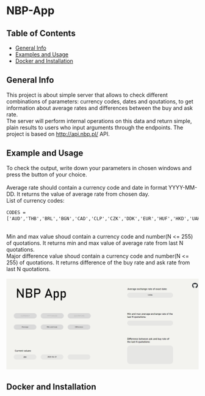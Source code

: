 # NBP-App

## Table of Contents
* [General Info](#general-info)
* [Examples and Usage](#examples-and-usage)
* [Docker and Installation](#docker-and-installation)


## General Info
This project is about simple server that allows to check different combinations of parameters: currency codes, dates and qoutations, to get information about average rates and differences between the buy and ask rate.\
The server will perform internal operations on this data and return simple, plain results to users who input arguments through the endpoints. The project is based on http://api.nbp.pl/ API.

## Example and Usage
To check the output, write down your parameters in chosen windows and press the button of your choice.\
\
Average rate should contain a currency code and date in format YYYY-MM-DD. It returns the value of average rate from chosen day.\
List of currency codes:
```
CODES = ['AUD','THB','BRL','BGN','CAD','CLP','CZK','DDK','EUR','HUF','HKD','UAH','ISK','INR','MYR','MXN','ILS','NZD','NOK','PHP','GBP','ZAR','RON','IDR','SGD','SEK','CHF','TRY','USD','KRW','JPY','CNY','XDR']
```
\
Min and max value shoud contain a currency code and number(N <= 255) of quotations. It returns min and max value of average rate from last N quotations.\
Major difference value shoud contain a currency code and number(N <= 255) of quotations. It returns difference of the buy rate and ask rate from last N quotations.\
\
![output](https://github.com/agkittens/NBP-App/blob/main/assets/example.png?=250x250)

## Docker and Installation




